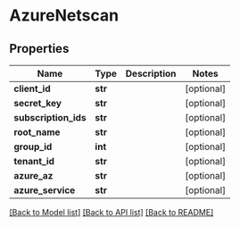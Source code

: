 # AzureNetscan

## Properties
Name | Type | Description | Notes
------------ | ------------- | ------------- | -------------
**client_id** | **str** |  | [optional] 
**secret_key** | **str** |  | [optional] 
**subscription_ids** | **str** |  | [optional] 
**root_name** | **str** |  | [optional] 
**group_id** | **int** |  | [optional] 
**tenant_id** | **str** |  | [optional] 
**azure_az** | **str** |  | [optional] 
**azure_service** | **str** |  | [optional] 

[[Back to Model list]](../README.md#documentation-for-models) [[Back to API list]](../README.md#documentation-for-api-endpoints) [[Back to README]](../README.md)


